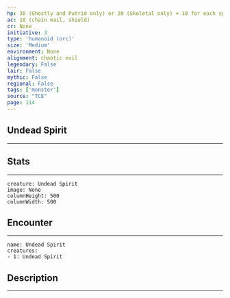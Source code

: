 ```yaml
---
hp: 30 (Ghostly and Putrid only) or 20 (Skeletal only) + 10 for each spell level above 3rd
ac: 18 (chain mail, shield)
cr: None
initiative: 3
type: 'humanoid (orc)'    
size: 'Medium'
environment: None
alignment: chaotic evil
legendary: False
lair: False
mythic: False
regional: False
tags: ['monster']
source: "TCE"
page: 114
---
```


## Undead Spirit
---



## Stats
---

```statblock
creature: Undead Spirit
image: None
columnHeight: 500
columnWidth: 500
```

## Encounter
---

```encounter-table
name: Undead Spirit
creatures:
- 1: Undead Spirit
```

## Description
---




